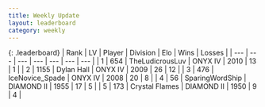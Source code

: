 ```yaml
---
title: Weekly Update
layout: leaderboard
category: weekly
---
```


{: .leaderboard}
| Rank | LV | Player | Division | Elo | Wins | Losses |
| --- | --- | --- | --- | --- | --- | --- |
| <span data-change="15">1</span> | 654 | <span title="ID: 390615">TheLudicrousLuv</span> | ONYX IV | <span data-change="-215">2010</span> | <span data-change="-191">13</span> | <span data-change="-169">1</span> |
| <span data-change="4">2</span> | 1155 | <span title="ID: 174294">Dylan Hall</span> | ONYX IV | <span data-change="-264">2009</span> | <span data-change="-127">26</span> | <span data-change="-75">12</span> |
| <span data-change="11">3</span> | 476 | <span title="ID: 597289">IceNovice_Spade</span> | ONYX IV | <span data-change="-222">2008</span> | <span data-change="-30">20</span> | <span data-change="-2">8</span> |
| <span data-change="23">4</span> | 56 | <span title="ID: 457815">SparingWordShip</span> | DIAMOND II | <span data-change="-248">1955</span> | <span data-change="-55">17</span> | <span data-change="-11">5</span> |
| <span data-change="5">5</span> | 173 | <span title="ID: 725085">Crystal Flames</span> | DIAMOND II | <span data-change="-306">1950</span> | <span data-change="-106">9</span> | <span data-change="-55">4</span> |